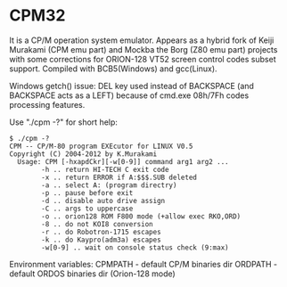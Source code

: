 # CPM32
It is a CP/M operation system emulator.
Appears as a hybrid fork of Keiji Murakami (CPM emu part) and Mockba the Borg (Z80 emu part) projects
with some corrections for ORION-128 VT52 screen control codes subset support.
Compiled with BCB5(Windows) and gcc(Linux).

Windows getch() issue: DEL key used instead of BACKSPACE (and BACKSPACE acts as a LEFT)
 because of cmd.exe 08h/7Fh codes processing features.

Use "./cpm -?" for short help:

```
$ ./cpm -?
CPM -- CP/M-80 program EXEcutor for LINUX V0.5
Copyright (C) 2004-2012 by K.Murakami
  Usage: CPM [-hxapdCkr][-w[0-9]] command arg1 arg2 ...
        -h .. return HI-TECH C exit code
        -x .. return ERROR if A:$$$.SUB deleted
        -a .. select A: (program directry)
        -p .. pause before exit
        -d .. disable auto drive assign
        -C .. args to uppercase
        -o .. orion128 ROM F800 mode (+allow exec RKO,ORD)
        -8 .. do not KOI8 conversion
        -r .. do Robotron-1715 escapes
        -k .. do Kaypro(adm3a) escapes
        -w[0-9] .. wait on console status check (9:max)

``` 

Environment variables:
CPMPATH - default CP/M binaries dir
ORDPATH - default ORDOS binaries dir (Orion-128 mode)

